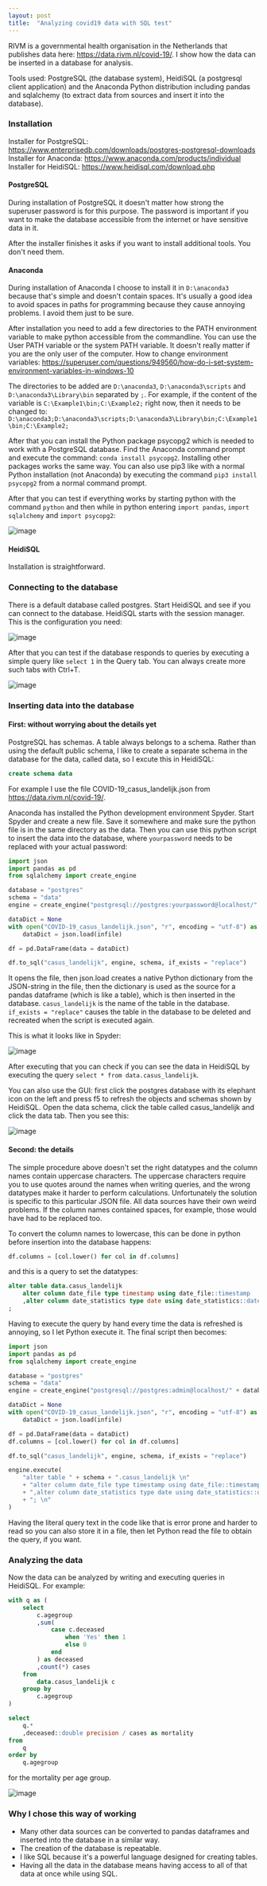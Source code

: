 ```yaml
---
layout: post
title:  "Analyzing covid19 data with SQL test"
---
```


RIVM is a governmental health organisation in the Netherlands that publishes data here: https://data.rivm.nl/covid-19/. I show how the data can be inserted in a database for analysis.

Tools used: PostgreSQL (the database system), HeidiSQL (a postgresql client application) and the Anaconda Python distribution including pandas and sqlalchemy (to extract data from sources and insert it into the database).

### Installation

Installer for PostgreSQL: https://www.enterprisedb.com/downloads/postgres-postgresql-downloads  
Installer for Anaconda: https://www.anaconda.com/products/individual  
Installer for HeidiSQL: https://www.heidisql.com/download.php

#### PostgreSQL

During installation of PostgreSQL it doesn't matter how strong the superuser password is for this purpose. The password is important if you want to make the database accessible from the internet or have sensitive data in it.

After the installer finishes it asks if you want to install additional tools. You don't need them.

#### Anaconda

During installation of Anaconda I choose to install it in `D:\anaconda3` because that's simple and doesn't contain spaces. It's usually a good idea to avoid spaces in paths for programming because they cause annoying problems. I avoid them just to be sure.

After installation you need to add a few directories to the PATH environment variable to make python accessible from the commandline. You can use the User PATH variable or the system PATH variable. It doesn't really matter if you are the only user of the computer. How to change environment variables: https://superuser.com/questions/949560/how-do-i-set-system-environment-variables-in-windows-10

The directories to be added are `D:\anaconda3`, `D:\anaconda3\scripts` and `D:\anaconda3\Library\bin` separated by `;`. For example, if the content of the variable is `C:\Example1\bin;C:\Example2;` right now, then it needs to be changed to: `D:\anaconda3;D:\anaconda3\scripts;D:\anaconda3\Library\bin;C:\Example1\bin;C:\Example2;`

After that you can install the Python package psycopg2 which is needed to work with a PostgreSQL database. Find the Anaconda command prompt and execute the command: `conda install psycopg2`. Installing other packages works the same way. You can also use pip3 like with a normal Python installation (not Anaconda) by executing the command `pip3 install psycopg2` from a normal command prompt.

After that you can test if everything works by starting python with the command `python` and then while in python entering `import pandas`, `import sqlalchemy` and `import psycopg2`:

![image](https://user-images.githubusercontent.com/29734312/94369908-c3ab5700-00ec-11eb-87a6-00a966d49cca.png)

#### HeidiSQL

Installation is straightforward.

### Connecting to the database

There is a default database called postgres. Start HeidiSQL and see if you can connect to the database. HeidiSQL starts with the session manager. This is the configuration you need:

![image](https://user-images.githubusercontent.com/29734312/94370002-6532a880-00ed-11eb-9123-5aed9b2ce3f1.png)

After that you can test if the database responds to queries by executing a simple query like `select 1` in the Query tab. You can always create more such tabs with Ctrl+T.

![image](https://user-images.githubusercontent.com/29734312/94370077-015caf80-00ee-11eb-8e0e-e9aecc1df9ea.png)

### Inserting data into the database

#### First: without worrying about the details yet

PostgreSQL has schemas. A table always belongs to a schema. Rather than using the default public schema, I like to create a separate schema in the database for the data, called data, so I excute this in HeidiSQL:

```sql
create schema data
```

For example I use the file COVID-19_casus_landelijk.json from https://data.rivm.nl/covid-19/.

Anaconda has installed the Python development environment Spyder. Start Spyder and create a new file. Save it somewhere and make sure the python file is in the same directory as the data. Then you can use this python script to insert the data into the database, where `yourpassword` needs to be replaced with your actual password:

```py
import json
import pandas as pd
from sqlalchemy import create_engine

database = "postgres"
schema = "data"
engine = create_engine("postgresql://postgres:yourpassword@localhost/" + database)

dataDict = None
with open("COVID-19_casus_landelijk.json", "r", encoding = "utf-8") as infile:
    dataDict = json.load(infile)

df = pd.DataFrame(data = dataDict)

df.to_sql("casus_landelijk", engine, schema, if_exists = "replace")
```

It opens the file, then json.load creates a native Python dictionary from the JSON-string in the file, then the dictionary is used as the source for a pandas dataframe (which is like a table), which is then inserted in the database. `casus_landelijk` is the name of the table in the database. `if_exists = "replace"` causes the table in the database to be deleted and recreated when the script is executed again.

This is what it looks like in Spyder:

![image](https://user-images.githubusercontent.com/29734312/94370514-cb6cfa80-00f0-11eb-8812-c99d6fafc4dc.png)

After executing that you can check if you can see the data in HeidiSQL by executing the query `select * from data.casus_landelijk`.

You can also use the GUI: first click the postgres database with its elephant icon on the left and press f5 to refresh the objects and schemas shown by HeidiSQL. Open the data schema, click the table called casus_landelijk and click the data tab. Then you see this:

![image](https://user-images.githubusercontent.com/29734312/94371017-9a41f980-00f3-11eb-882b-e5c2704c8504.png)

#### Second: the details

The simple procedure above doesn't set the right datatypes and the column names contain uppercase characters. The uppercase characters require you to use quotes around the names when writing queries, and the wrong datatypes make it harder to perform calculations. Unfortunately the solution is specific to this particular JSON file. All data sources have their own weird problems. If the column names contained spaces, for example, those would have had to be replaced too.

To convert the column names to lowercase, this can be done in python before insertion into the database happens:

```py
df.columns = [col.lower() for col in df.columns]
```

and this is a query to set the datatypes:

```sql
alter table data.casus_landelijk
	alter column date_file type timestamp using date_file::timestamp
	,alter column date_statistics type date using date_statistics::date
;
```

Having to execute the query by hand every time the data is refreshed is annoying, so I let Python execute it. The final script then becomes:

```py
import json
import pandas as pd
from sqlalchemy import create_engine

database = "postgres"
schema = "data"
engine = create_engine("postgresql://postgres:admin@localhost/" + database)

dataDict = None
with open("COVID-19_casus_landelijk.json", "r", encoding = "utf-8") as infile:
    dataDict = json.load(infile)

df = pd.DataFrame(data = dataDict)
df.columns = [col.lower() for col in df.columns]

df.to_sql("casus_landelijk", engine, schema, if_exists = "replace")

engine.execute(
    "alter table " + schema + ".casus_landelijk \n"
	+ "alter column date_file type timestamp using date_file::timestamp \n"
	+ ",alter column date_statistics type date using date_statistics::date \n"
    + "; \n"
)
```

Having the literal query text in the code like that is error prone and harder to read so you can also store it in a file, then let Python read the file to obtain the query, if you want.

### Analyzing the data

Now the data can be analyzed by writing and executing queries in HeidiSQL. For example:

```sql
with q as (
	select
		c.agegroup
		,sum(
			case c.deceased
				when 'Yes' then 1
				else 0
			end
		) as deceased
		,count(*) cases
	from
		data.casus_landelijk c
	group by
		c.agegroup
)

select
	q.*
	,deceased::double precision / cases as mortality
from
	q
order by
	q.agegroup
```

for the mortality per age group.

![image](https://user-images.githubusercontent.com/29734312/94371500-43d6ba00-00f7-11eb-9cfc-62463482b0de.png)

### Why I chose this way of working

- Many other data sources can be converted to pandas dataframes and inserted into the database in a similar way.
- The creation of the database is repeatable.
- I like SQL because it's a powerful language designed for creating tables.
- Having all the data in the database means having access to all of that data at once while using SQL.
